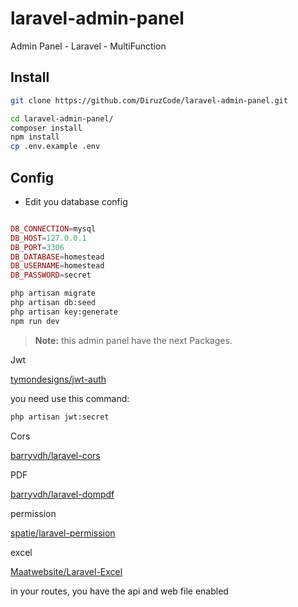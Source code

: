 # laravel-admin-panel
Admin Panel - Laravel - MultiFunction



## Install


```sh
git clone https://github.com/DiruzCode/laravel-admin-panel.git

cd laravel-admin-panel/
composer install
npm install
cp .env.example .env

```

## Config

* Edit you database config

```php

DB_CONNECTION=mysql
DB_HOST=127.0.0.1
DB_PORT=3306
DB_DATABASE=homestead
DB_USERNAME=homestead
DB_PASSWORD=secret

```


```sh
php artisan migrate
php artisan db:seed
php artisan key:generate
npm run dev
```

> **Note:** this admin panel have the next Packages.


Jwt

[tymondesigns/jwt-auth](https://github.com/tymondesigns/jwt-auth)

you need use this command: 

```sh
php artisan jwt:secret
```

Cors

[barryvdh/laravel-cors](https://github.com/barryvdh/laravel-cors)

PDF 

[barryvdh/laravel-dompdf](https://github.com/barryvdh/laravel-dompdf)


permission

[spatie/laravel-permission](https://github.com/spatie/laravel-permission)


excel

[Maatwebsite/Laravel-Excel](https://github.com/Maatwebsite/Laravel-Excel)


in your routes, you have the api and web file enabled


